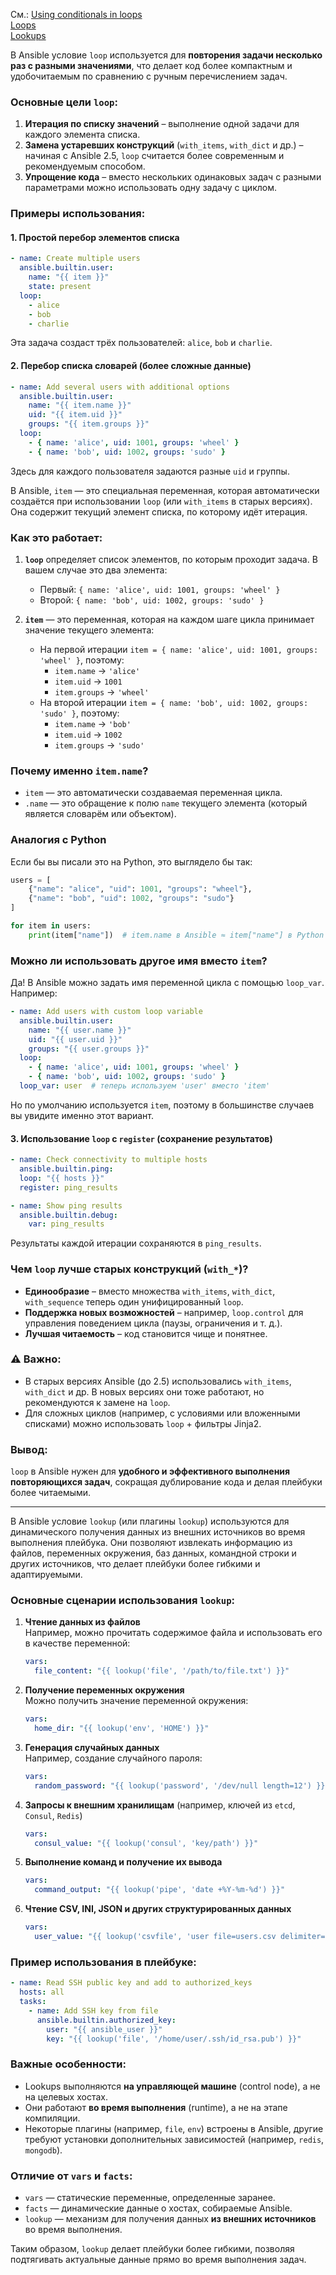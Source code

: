 См.: [Using conditionals in loops](https://docs.ansible.com/ansible/latest/playbook_guide/playbooks_conditionals.html#using-conditionals-in-loops)
<br/> [Loops](https://docs.ansible.com/ansible/latest/playbook_guide/playbooks_loops.html)
<br/> [Lookups](https://docs.ansible.com/ansible/latest/playbook_guide/playbooks_lookups.html)


В Ansible условие `loop` используется для **повторения задачи несколько раз с разными значениями**, что делает код более компактным и удобочитаемым по сравнению с ручным перечислением задач.  

###  Основные цели `loop`:
1. **Итерация по списку значений** – выполнение одной задачи для каждого элемента списка.
2. **Замена устаревших конструкций** (`with_items`, `with_dict` и др.) – начиная с Ansible 2.5, `loop` считается более современным и рекомендуемым способом.
3. **Упрощение кода** – вместо нескольких одинаковых задач с разными параметрами можно использовать одну задачу с циклом.

###  Примеры использования:
#### 1. Простой перебор элементов списка
```yaml
- name: Create multiple users
  ansible.builtin.user:
    name: "{{ item }}"
    state: present
  loop:
    - alice
    - bob
    - charlie
```
Эта задача создаст трёх пользователей: `alice`, `bob` и `charlie`.

#### 2. Перебор списка словарей (более сложные данные)
```yaml
- name: Add several users with additional options
  ansible.builtin.user:
    name: "{{ item.name }}"
    uid: "{{ item.uid }}"
    groups: "{{ item.groups }}"
  loop:
    - { name: 'alice', uid: 1001, groups: 'wheel' }
    - { name: 'bob', uid: 1002, groups: 'sudo' }
```
Здесь для каждого пользователя задаются разные `uid` и группы.

В Ansible, `item` — это специальная переменная, которая автоматически создаётся при использовании `loop` (или `with_items` в старых версиях). Она содержит текущий элемент списка, по которому идёт итерация.

### Как это работает:
1. **`loop`** определяет список элементов, по которым проходит задача. В вашем случае это два элемента:
   - Первый: `{ name: 'alice', uid: 1001, groups: 'wheel' }`
   - Второй: `{ name: 'bob', uid: 1002, groups: 'sudo' }`

2. **`item`** — это переменная, которая на каждом шаге цикла принимает значение текущего элемента:
   - На первой итерации `item = { name: 'alice', uid: 1001, groups: 'wheel' }`, поэтому:
     - `item.name` → `'alice'`
     - `item.uid` → `1001`
     - `item.groups` → `'wheel'`
   - На второй итерации `item = { name: 'bob', uid: 1002, groups: 'sudo' }`, поэтому:
     - `item.name` → `'bob'`
     - `item.uid` → `1002`
     - `item.groups` → `'sudo'`

### Почему именно `item.name`?
- `item` — это автоматически создаваемая переменная цикла.
- `.name` — это обращение к полю `name` текущего элемента (который является словарём или объектом).

### Аналогия с Python
Если бы вы писали это на Python, это выглядело бы так:
```python
users = [
    {"name": "alice", "uid": 1001, "groups": "wheel"},
    {"name": "bob", "uid": 1002, "groups": "sudo"}
]

for item in users:
    print(item["name"])  # item.name в Ansible ≈ item["name"] в Python
```

### Можно ли использовать другое имя вместо `item`?
Да! В Ansible можно задать имя переменной цикла с помощью `loop_var`. Например:
```yaml
- name: Add users with custom loop variable
  ansible.builtin.user:
    name: "{{ user.name }}"
    uid: "{{ user.uid }}"
    groups: "{{ user.groups }}"
  loop:
    - { name: 'alice', uid: 1001, groups: 'wheel' }
    - { name: 'bob', uid: 1002, groups: 'sudo' }
  loop_var: user  # теперь используем 'user' вместо 'item'
```

Но по умолчанию используется `item`, поэтому в большинстве случаев вы увидите именно этот вариант.








#### 3. Использование `loop` с `register` (сохранение результатов)
```yaml
- name: Check connectivity to multiple hosts
  ansible.builtin.ping:
  loop: "{{ hosts }}"
  register: ping_results

- name: Show ping results
  ansible.builtin.debug:
    var: ping_results
```
Результаты каждой итерации сохраняются в `ping_results`.

###  Чем `loop` лучше старых конструкций (`with_*`)?
- **Единообразие** – вместо множества `with_items`, `with_dict`, `with_sequence` теперь один унифицированный `loop`.
- **Поддержка новых возможностей** – например, `loop.control` для управления поведением цикла (паузы, ограничения и т. д.).
- **Лучшая читаемость** – код становится чище и понятнее.

### ⚠ Важно:
- В старых версиях Ansible (до 2.5) использовались `with_items`, `with_dict` и др. В новых версиях они тоже работают, но рекомендуются к замене на `loop`.
- Для сложных циклов (например, с условиями или вложенными списками) можно использовать `loop` + фильтры Jinja2.

### Вывод:
`loop` в Ansible нужен для **удобного и эффективного выполнения повторяющихся задач**, сокращая дублирование кода и делая плейбуки более читаемыми. 

--------

В Ansible условие `lookup` (или плагины `lookup`) используются для динамического получения данных из внешних источников во время выполнения плейбука. Они позволяют извлекать информацию из файлов, переменных окружения, баз данных, командной строки и других источников, что делает плейбуки более гибкими и адаптируемыми.

### Основные сценарии использования `lookup`:
1. **Чтение данных из файлов**  
   Например, можно прочитать содержимое файла и использовать его в качестве переменной:
   ```yaml
   vars:
     file_content: "{{ lookup('file', '/path/to/file.txt') }}"
   ```

2. **Получение переменных окружения**  
   Можно получить значение переменной окружения:
   ```yaml
   vars:
     home_dir: "{{ lookup('env', 'HOME') }}"
   ```

3. **Генерация случайных данных**  
   Например, создание случайного пароля:
   ```yaml
   vars:
     random_password: "{{ lookup('password', '/dev/null length=12') }}"
   ```

4. **Запросы к внешним хранилищам** (например, ключей из `etcd`, `Consul`, `Redis`)  
   ```yaml
   vars:
     consul_value: "{{ lookup('consul', 'key/path') }}"
   ```

5. **Выполнение команд и получение их вывода**  
   ```yaml
   vars:
     command_output: "{{ lookup('pipe', 'date +%Y-%m-%d') }}"
   ```

6. **Чтение CSV, INI, JSON и других структурированных данных**  
   ```yaml
   vars:
     user_value: "{{ lookup('csvfile', 'user file=users.csv delimiter=, col=2') }}"
   ```

### Пример использования в плейбуке:
```yaml
- name: Read SSH public key and add to authorized_keys
  hosts: all
  tasks:
    - name: Add SSH key from file
      ansible.builtin.authorized_key:
        user: "{{ ansible_user }}"
        key: "{{ lookup('file', '/home/user/.ssh/id_rsa.pub') }}"
```

### Важные особенности:
- Lookups выполняются **на управляющей машине** (control node), а не на целевых хостах.
- Они работают **во время выполнения** (runtime), а не на этапе компиляции.
- Некоторые плагины (например, `file`, `env`) встроены в Ansible, другие требуют установки дополнительных зависимостей (например, `redis`, `mongodb`).

### Отличие от `vars` и `facts`:
- `vars` — статические переменные, определенные заранее.
- `facts` — динамические данные о хостах, собираемые Ansible.
- `lookup` — механизм для получения данных **из внешних источников** во время выполнения.

Таким образом, `lookup` делает плейбуки более гибкими, позволяя подтягивать актуальные данные прямо во время выполнения задач.




